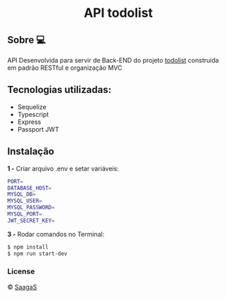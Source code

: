 <h1 align="center">API todolist</h1>

## Sobre 💻
API Desenvolvida para servir de Back-END do projeto [todolist](https://github.com/saagas-code/ReactJS-todoList) construída em padrão RESTful e organização MVC

## Tecnologias utilizadas:

- Sequelize
- Typescript
- Express
- Passport JWT

## Instalação
**1 -** Criar arquivo .env e setar variáveis:
```sh
PORT=
DATABASE_HOST=
MYSQL_DB=
MYSQL_USER=
MYSQL_PASSWORD=
MYSQL_PORT=
JWT_SECRET_KEY=
```
**3 -** Rodar comandos no Terminal:
```sh
$ npm install
$ npm run start-dev
```

### License
© [SaagaS](https://github.com/SaagaS0)

